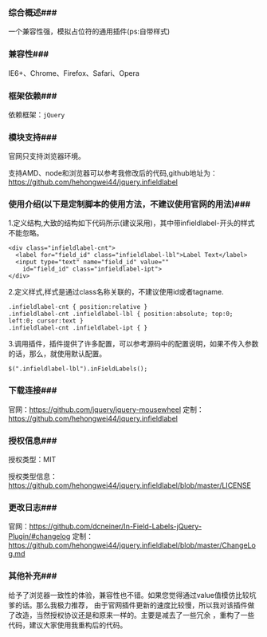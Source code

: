 ### 综合概述###

一个兼容性强，模拟占位符的通用插件(ps:自带样式)

### 兼容性###

IE6+、Chrome、Firefox、Safari、Opera

### 框架依赖###

依赖框架：`jQuery`

### 模块支持###

官网只支持浏览器环境。

支持AMD、node和浏览器可以参考我修改后的代码,github地址为：https://github.com/hehongwei44/jquery.infieldlabel

### 使用介绍(以下是定制脚本的使用方法，不建议使用官网的用法)###
1.定义结构,大致的结构如下代码所示(建议采用)，其中带infieldlabel-开头的样式不能忽略。

    <div class="infieldlabel-cnt">
      <label for="field_id" class="infieldlabel-lbl">Label Text</label>
      <input type="text" name="field_id" value=""
    	id="field_id" class="infieldlabel-ipt">
    </div>
       
2.定义样式,样式是通过class名称关联的，不建议使用id或者tagname.
    
    .infieldlabel-cnt { position:relative }
    .infieldlabel-cnt .infieldlabel-lbl { position:absolute; top:0; left:0; cursor:text }
    .infieldlabel-cnt .infieldlabel-ipt { }
    
3.调用插件，插件提供了许多配置，可以参考源码中的配置说明，如果不传入参数的话，那么，就使用默认配置。
    
    $(".infieldlabel-lbl").inFieldLabels();
    
### 下载连接###

官网：https://github.com/jquery/jquery-mousewheel
定制：https://github.com/hehongwei44/jquery.infieldlabel

### 授权信息###

授权类型：MIT

授权类型信息：https://github.com/hehongwei44/jquery.infieldlabel/blob/master/LICENSE

### 更改日志###

官网：https://github.com/dcneiner/In-Field-Labels-jQuery-Plugin/#changelog
定制：https://github.com/hehongwei44/jquery.infieldlabel/blob/master/ChangeLog.md

### 其他补充###

给予了浏览器一致性的体验，兼容性也不错。如果您觉得通过value值模仿比较坑爹的话。那么我极力推荐，
由于官网插件更新的速度比较慢，所以我对该插件做了改造，当然授权协议还是和原来一样的。主要是减去了一些冗余
，重构了一些代码，建议大家使用我重构后的代码。



